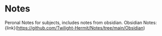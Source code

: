 # Notes
Peronal Notes for subjects, includes notes from obsidian.
Obsidian Notes: {link}(https://github.com/Twilight-Hermit/Notes/tree/main/Obsidian)
